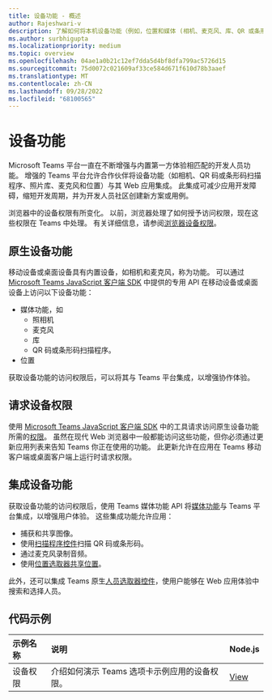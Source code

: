 ```yaml
---
title: 设备功能 - 概述
author: Rajeshwari-v
description: 了解如何将本机设备功能（例如，位置和媒体 (相机、麦克风、库、QR 或条形码扫描程序) 与 Microsoft Teams 应用集成。
ms.author: surbhigupta
ms.localizationpriority: medium
ms.topic: overview
ms.openlocfilehash: 04ae1a0b21c12ef7dda5d4bf8dfa799ac5726d15
ms.sourcegitcommit: 75d0072c021609af33ce584d671f610d78b3aaef
ms.translationtype: MT
ms.contentlocale: zh-CN
ms.lasthandoff: 09/28/2022
ms.locfileid: "68100565"
---
```

# <a name="device-capabilities"></a>设备功能

Microsoft Teams 平台一直在不断增强与内置第一方体验相匹配的开发人员功能。 增强的 Teams 平台允许合作伙伴将设备功能（如相机、QR 码或条形码扫描程序、照片库、麦克风和位置）与其 Web 应用集成。 此集成可减少应用开发障碍，缩短开发周期，并为开发人员社区创建新方案或用例。

浏览器中的设备权限有所变化。 以前，浏览器处理了如何授予访问权限，现在这些权限在 Teams 中处理。 有关详细信息，请参阅[浏览器设备权限](browser-device-permissions.md)。

## <a name="native-device-capabilities"></a>原生设备功能

移动设备或桌面设备具有内置设备，如相机和麦克风，称为功能。 可以通过 [Microsoft Teams JavaScript 客户端 SDK](/javascript/api/overview/msteams-client?view=msteams-client-js-latest&preserve-view=true) 中提供的专用 API 在移动设备或桌面设备上访问以下设备功能：

* 媒体功能，如
  * 照相机
  * 麦克风
  * 库
  * QR 码或条形码扫描程序。
* 位置

获取设备功能的访问权限后，可以将其与 Teams 平台集成，以增强协作体验。

## <a name="request-device-permissions"></a>请求设备权限

使用 [Microsoft Teams JavaScript 客户端 SDK](/javascript/api/overview/msteams-client?view=msteams-client-js-latest&preserve-view=true) 中的工具请求访问原生设备功能所需的[权限](native-device-permissions.md)。 虽然在现代 Web 浏览器中一般都能访问这些功能，但你必须通过更新应用列表来告知 Teams 你正在使用的功能。 此更新允许在应用在 Teams 移动客户端或桌面客户端上运行时请求权限。

## <a name="integrate-device-capabilities"></a>集成设备功能

获取设备功能的访问权限后，使用 Teams 媒体功能 API 将[媒体功能](media-capabilities.md)与 Teams 平台集成，以增强用户体验。 这些集成功能允许应用：

* 捕获和共享图像。
* 使用[扫描程序控件](qr-barcode-scanner-capability.md)扫描 QR 码或条形码。
* 通过麦克风录制音频。
* 使用[位置选取器共享位置](location-capability.md)。

此外，还可以集成 Teams 原生[人员选取器控件](people-picker-capability.md)，使用户能够在 Web 应用体验中搜索和选择人员。

## <a name="code-sample"></a>代码示例

| 示例名称           | 说明 | Node.js    |
|:---------------------|:--------------|:---------|
|设备权限 | 介绍如何演示 Teams 选项卡示例应用的设备权限。 |[View](<https://github.com/OfficeDev/Microsoft-Teams-Samples/tree/main/samples/tab-device-permissions/nodejs>)|
